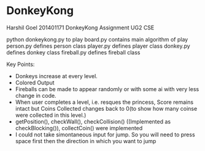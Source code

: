# DonkeyKong

Harshil Goel
201401171
DonkeyKong Assignment 
UG2 CSE

python donkeykong.py to play
board.py contains main algorithm of play
person.py defines person class
player.py defines player class
donkey.py defines donkey class 
fireball.py defines fireball class

Key Points: 
- Donkeys increase at every level. 
- Colored Output
- Fireballs can be made to appear randomly or with some ai with very less change in code.
- When user completes a level, i.e. resques the princess, Score remains intact but Coins Collected changes back to 0(to show how many coinse were collected in this level.)
- getPosition(), checkWall(), checkCollision() ((Implemented as checkBlocking()), collectCoin() were implemented
- I could not take simontaneous input for jump. So you will need to press space first then the direction in which you want to jump 
